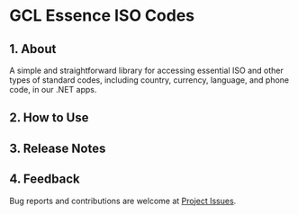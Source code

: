 # GCL Essence ISO Codes

## 1. About

A simple and straightforward library for accessing essential ISO and other types of standard codes, including country, 
currency, language, and phone code, in our .NET apps.

## 2. How to Use


## 3. Release Notes


## 4. Feedback

Bug reports and contributions are welcome at [Project Issues](https://github.com/gcl-team/gcl-essenceisocodes/issues).
